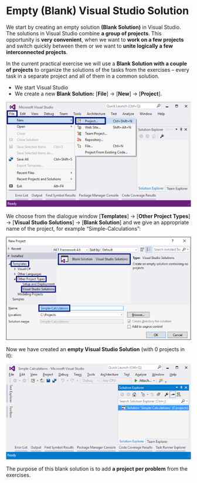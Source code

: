 # Empty \(Blank\) Visual Studio Solution

We start by creating an empty solution **\(Blank Solution\)** in Visual Studio. The solutions in Visual Studio combine **a group of projects**. This opportunity is **very convenient**, when we want to **work on a few projects** and switch quickly between them or we want to **unite logically a few interconnected projects**.

In the current practical exercise we will use a **Blank Solution with a couple of projects** to organize the solutions of the tasks from the exercises – every task in a separate project and all of them in a common solution.

* We start Visual Studio
* We create a new **Blank Solution:** \[**File**\] -&gt; \[**New**\] -&gt; \[**Project**\].

![](/assets/chapter-2-images/00.Blank-solution-01.png)

We choose from the dialogue window \[**Templates**\] -&gt; \[**Other Project Types**\] -&gt; \[**Visual Studio Solutions**\] -&gt; \[**Blank Solution**\] and we give an appropriate name of the project, for example “Simple-Calculations”:

![](/assets/chapter-2-images/00.Blank-solution-02.png)

Now we have created an **empty Visual Studio Solution** \(with 0 projects in it\):

![](/assets/chapter-2-images/00.Blank-solution-03.png)

The purpose of this blank solution is to add **a project per problem** from the exercises.

